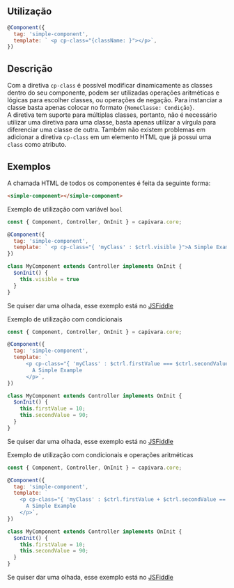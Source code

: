 ## Utilização

```js
@Component({
  tag: 'simple-component',
  template: ` <p cp-class="{className: }"></p>`,
})
```

## Descrição

Com a diretiva `cp-class` é possível modificar dinamicamente as classes dentro do seu componente, podem ser utilizadas operações aritméticas e lógicas para escolher classes, ou operações de negação. Para instanciar a classe basta apenas colocar no formato `{NomeClasse: Condição}`.<br>
A diretiva tem suporte para múltiplas classes, portanto, não é necessário utilizar uma diretiva para uma classe, basta apenas utilizar a vírgula para diferenciar uma classe de outra. Também não existem problemas em adicionar a diretiva `cp-class` em um elemento HTML que já possui uma `class` como atributo.

## Exemplos

A chamada HTML de todos os componentes é feita da seguinte forma:

```HTML
<simple-component></simple-component>
```

Exemplo de utilização com variável `bool`

```js
const { Component, Controller, OnInit } = capivara.core;

@Component({
  tag: 'simple-component',
  template: ` <p cp-class="{ 'myClass' : $ctrl.visible }">A Simple Example</p>`,
})

class MyComponent extends Controller implements OnInit {
  $onInit() {
  	this.visible = true
  }
}
```
Se quiser dar uma olhada, esse exemplo está no [JSFiddle](https://jsfiddle.net/jcanabarro/zf8gqh0d/429/)

Exemplo de utilização com condicionais

```js
const { Component, Controller, OnInit } = capivara.core;

@Component({
  tag: 'simple-component',
  template: `
      <p cp-class="{ 'myClass' : $ctrl.firstValue === $ctrl.secondValue }">
        A Simple Example
      </p>`,
})

class MyComponent extends Controller implements OnInit {
  $onInit() {
    this.firstValue = 10;
    this.secondValue = 90;
  }
}
```
Se quiser dar uma olhada, esse exemplo está no [JSFiddle](https://jsfiddle.net/jcanabarro/zf8gqh0d/342/)

Exemplo de utilização com condicionais e operações aritméticas

```js
const { Component, Controller, OnInit } = capivara.core;

@Component({
  tag: 'simple-component',
  template: `
    <p cp-class="{ 'myClass' : $ctrl.firstValue + $ctrl.secondValue == 100 }">
      A Simple Example
    </p>`,
})

class MyComponent extends Controller implements OnInit {
  $onInit() {
    this.firstValue = 10;
    this.secondValue = 90;
  }
}
```
Se quiser dar uma olhada, esse exemplo está no [JSFiddle](https://jsfiddle.net/jcanabarro/zf8gqh0d/343/)
